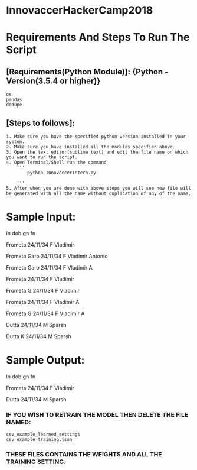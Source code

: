 # InnovaccerHackerCamp2018

# Requirements And Steps To Run The Script

## [Requirements(Python Module)]: {Python - Version(3.5.4 or higher)}

	os
	pandas
	dedupe

## [Steps to follows]:

	1. Make sure you have the specified python version installed in your system.
	2. Make sure you have installed all the modules specified above.
	3. Open the text editor(sublime text) and edit the file name on which you want to run the script.
	4. Open Terminal/Shell run the command
		'''
			python InnovaccerIntern.py
		
		'''
	5. After when you are done with above steps you will see new file will be generated with all the name without duplication of any of the name.



# Sample Input:

ln			dob		gn	fn

Frometa			24/11/34	F	Vladimir 

Frometa Garo		24/11/34	F	Vladimir Antonio

Frometa Garo		24/11/34	F	Vladimir A

Frometa			24/11/34	F	Vladimir

Frometa G		24/11/34	F	Vladimir

Frometa			24/11/34	F	Vladimir A 

Frometa G		24/11/34	F	Vladimir A 

Dutta			24/11/34	M	Sparsh

Dutta K			24/11/34	M	Sparsh



# Sample Output:

ln		dob		gn	fn

Frometa		24/11/34	F	Vladimir

Dutta		24/11/34	M	Sparsh


### IF YOU WISH TO RETRAIN THE MODEL THEN DELETE THE FILE NAMED: 
	csv_example_learned_settings
	csv_example_training.json
### THESE FILES CONTAINS THE WEIGHTS AND ALL THE TRAINING SETTING.
